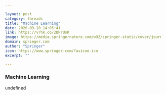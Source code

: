 ```yaml
---

layout: post
category: threads
title: "Machine Learning"
date: 2020-03-10 14:05:41
link: https://vrhk.co/2DPrUsK
image: https://media.springernature.com/w92/springer-static/cover/journal/10994.jpg
domain: springer.com
author: "Springer"
icon: https://www.springer.com/favicon.ico
excerpt: ""

---
```


### Machine Learning

undefined